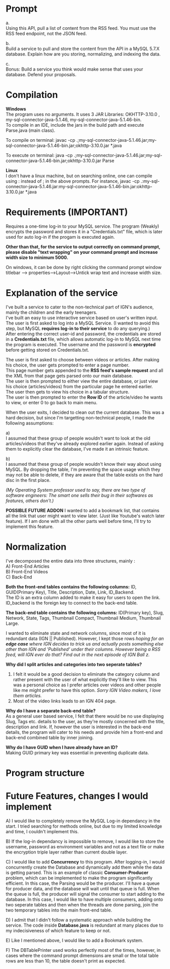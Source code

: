 # Prompt
a.  
Using this API, pull a list of content from the RSS feed. You must use the RSS feed endpoint, not the JSON feed.  

b.  
Build a service to pull and store the content from the API in a MySQL 5.7.X database. Explain how are you storing, normalizing, and indexing the data.  

c.  
Bonus: Build a service you think would make sense that uses your database. Defend your proposals.  

# Compilation
**Windows**  
The program uses no arguments. It uses 3 JAR Libraries: OKHTTP-3.10.0 , my-sql-connector-java-5.1.46, my-sql-connector-java-5.1.46-bin.  
To compile in an IDE, include the jars in the build path and execute Parse.java (main class).  

To compile on terminal: javac -cp .;my-sql-connector-java-5.1.46.jar;my-sql-connector-java-5.1.46-bin.jar;okhttp-3.10.0.jar \*.java 

To execute on terminal: java -cp .;my-sql-connector-java-5.1.46.jar;my-sql-connector-java-5.1.46-bin.jar;okhttp-3.10.0.jar Parse  

**Linux**  
I don't have a linux machine, but on searching online, one can compile using : instead of ; in the above prompts.  For instance, javac -cp .\:my-sql-connector-java-5.1.46.jar\:my-sql-connector-java-5.1.46-bin.jar\:okhttp-3.10.0.jar \*.java

# Requirements (IMPORTANT)  
Requires a one-time log-in to your MySQL service. The program (Weakly) encrypts the password and stores it in a "Credentials.txt" file, which is later used for auto log-in if the progam is executed again.  

**Other than that, for the service to output correctly on command prompt, please disable "text wrapping" on your command prompt and increase width size to minimum 5000.**   

On windows, it can be done by right clicking the command prompt window titlebar --> properties-->Layout-->Untick wrap text and increase width size.  

# Explanation of the service
I've built a service to cater to the non-technical part of IGN's audience, mainly the children and the early teenagers.  
I've built an easy to use interactive service based on user's written input.  
The user is first asked to log into a MySQL Service. (I wanted to avoid this step, but MySQL **requires log-in to their service** to do any querying.)  
After entering the correct user-id and password, the credentials are stored in a **Credentials.txt** file, which allows automatic log-in to MySQL next time the program is executed. The username and the password is **encrypted** before getting stored on Credentials.txt.  

The user is first asked to choose between videos or articles. After making his choice, the user gets prompted to enter a page number.  
This page number gets appended to the **RSS feed's sample request** and all the XML from that page gets parsed onto our main database.  
The user is then prompted to either view the entire database, or just view his choice (articles/videos) from the particular page he entered earlier.  
The user then gets to view his choice in a tabular structure.  
The user is then prompted to enter the **Row ID** of the article/video he wants to view, or enter 0 to go back to main menu. 

When the user exits, I decided to clean out the current database. This was a hard decision, but since I'm targetting non-technical people, I made the following assumptions:  

a)  
I assumed that these group of people wouldn't want to look at the old articles/videos that they've already explored earlier again. Instead of asking them to explicitly clear the database, I've made it an intrinsic feature.   

b)  
I assumed that these group of people wouldn't know their way about using MySQL. By dropping the table, I'm preventing the space usage which they may not be able to delete, if they are aware that the table exists on the hard disc in the first place.  

*(My Operating System professor used to say, there are two type of software engineers: The smart one sells their bug in their softwares as features, others don't.)*

**POSSIBLE FUTURE ADDON** I wanted to add a bookmark list, that contains all the link that user might want to view later. (Just like Youtube's watch later feature). If I am done with all the other parts well before time, I'll try to implement this feature.


# Normalization 
I've decomposed the entire data into three structures, mainly :  
A) Front-End Articles  
B) Front-End Videos  
C) Back-End

**Both the front-end tables contains the following columns:**
ID, GUID(Primary Key), Title, Description, Date, Link, ID_Backend.  
The ID is an extra column added to make it easy for users to open the link.  
ID_backend is the foreign key to connect to the back-end table.

**The back-end table contains the following columns:**
ID(Primary key), Slug, Network, State, Tags, Thumbnail Compact, Thumbnail Medium, Thumbnail Large.  

I wanted to eliminate state and network columns, since most of it is redundant data (IGN || Published). However, I kept those rows *hoping for an **edge case** where IGN decides to trick us and actually posts something else other than IGN and 'Published' under their columns. However being a RSS feed, will IGN ever do that? Find out in the next episode of IGN Ball z.*  

**Why did I split articles and categories into two seperate tables?**  
1) I felt it would be a good decision to eliminate the category column and rather present with the user of what explicitly they'll like to view. This was a personal choice as I prefer articles over videos and other people like me might prefer to have this option. *Sorry IGN Video makers, I love them articles.*  
2) Most of the video links leads to an IGN 404 page.

**Why do I have a separate back-end table?**  
As a general user based service, I felt that there would be no use displaying Slug, Tags etc. details to the user, as they're mostly concerned with the title, description and link. If, however the user is interested in the back-end details, the program will cater to his needs and provide him a front-end and back-end combined table by inner joining.

**Why do I have GUID when I have already have an ID?**  
Making GUID primary key was essential in preventing duplicate data. 

# Program structure


# Future Features, changes I would implement  
A) I would like to completely remove the MySQL Log-in dependancy in the start. I tried searching for methods online, but due to my limited knowledge and time, I couldn't implement this.  

B) If the log-in dependancy is impossible to remove, I would like to store the username, password as environment variables and not as a text file or make the encryption triple layer rather than current double layer.

C) I would like to add **Concurrency** to this program. After logging-in, I would concurrently create the Database and dynamically add them while the data is getting parsed. This is an example of classic **Consumer-Producer** problem, which can be implemented to make the program significantly efficient. In this case, the Parsing would be the producer. I'll have a queue for producer data, and the database will wait until that queue is full. When the queue is full, the producer will signal the consumer to start adding to the database. In this case, I would like to have multiple consumers, adding onto two seperate tables and then when the threads are done parsing, join the two temporary tables into the main front-end table.  

D) I admit that I didn't follow a systematic approach while building the service. The code inside **Database.java** is redundant at many places due to my indecisiveness of which feature to keep or not.  

E) Like I mentioned above, I would like to add a Bookmark system. 

F) The DBTablePrinter used works perfectly most of the times, however, in cases where the command prompt dimensions are small or the total table rows are less than 10, the table doesn't print as expected. 

